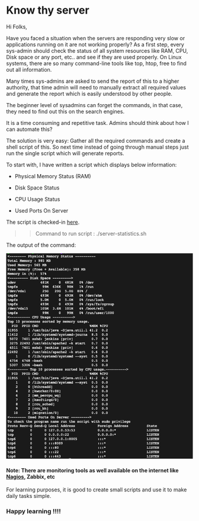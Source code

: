 # Know thy server 

Hi Folks,

Have you faced a situation when the servers are responding very slow or applications running on it are not working properly?
As a first step, every sys-admin should check the status of all system resources like RAM, CPU, Disk space or any port, etc.. and see if they are used properly.
On Linux systems, there are so many command-line tools like top, htop, free to find out all information. 

Many times sys-admins are asked to send the report of this to a higher authority, that time admin will need to manually extract all required values and generate the report which is easily understood by other people.

The beginner level of sysadmins can forget the commands, in that case, they need to find out this on the search engines.

It is a time consuming and repetitive task. Admins should think about how I can automate this? 

The solution is very easy: Gather all the required commands and create a shell script of this. So next time instead of going through manual steps just run the single script which will generate reports.

To start with, I have written a script which displays below information:

+ Physical Memory Status (RAM)

+ Disk Space Status

+ CPU Usage Status

+ Used Ports On Server

The script is checked-in [here](https://github.com/Krishwaidande/Shell-Scripting/blob/master/server-statistics.sh).

>> Command to run script : ./server-statistics.sh

The output of the command:

![Server-Statistics](https://github.com/Krishwaidande/Shell-Scripting/blob/master/server-statistics.png)

#### Note: There are monitoring tools as well available on the internet like [Nagios](https://www.nagios.org/projects/nagios-core/), Zabbix, etc 

For learning purposes, it is good to create small scripts and use it to make daily tasks simple.

### Happy learning !!!!
